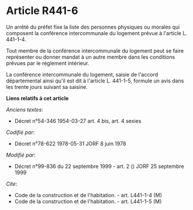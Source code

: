 # Article R441-6

Un arrêté du préfet fixe la liste des personnes physiques ou morales qui composent la conférence intercommunale du logement
prévue à l'article L. 441-1-4.

Tout membre de la conférence intercommunale du logement peut se faire représenter ou donner mandat à un autre membre dans les
conditions prévues par le règlement intérieur.

La conférence intercommunale du logement, saisie de l'accord départemental ainsi qu'il est dit à l'article L. 441-1-5,
formule un avis dans les trente jours suivant sa saisine.

**Liens relatifs à cet article**

_Anciens textes_:

  - Décret n°54-346 1954-03-27 art. 4 bis, art. 4 sexies

_Codifié par_:

  - Décret n°78-622 1978-05-31 JORF 8 juin 1978

_Modifié par_:

  - Décret n°99-836 du 22 septembre 1999 - art. 2 () JORF 25 septembre 1999

_Cite_:

  - Code de la construction et de l'habitation. - art. L441-1-4 (M)
  - Code de la construction et de l'habitation. - art. L441-1-5 (M)

